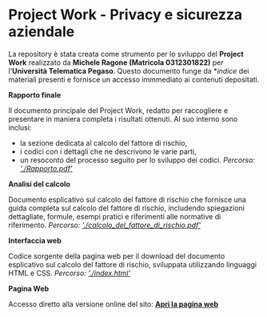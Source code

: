 # Project Work - Privacy e sicurezza aziendale

La repository è stata creata come strumento per lo sviluppo del **Project Work** realizzato da **Michele Ragone (Matricola 0312301822)** per l'**Università Telematica Pegaso**. Questo documento funge da **indice* dei materiali presenti e fornisce un accesso immmediato ai contenuti depositati.

**Rapporto finale**

Il documento principale del Project Work, redatto per raccogliere e presentare in maniera completa i risultati ottenuti. Al suo interno sono inclusi:
 - la sezione dedicata al calcolo del fattore di rischio,
 - i codici con i dettagli che ne descrivono le varie parti,
 - un resoconto del processo seguito per lo sviluppo dei codici.
*Percorso: ['./Rapporto.pdf'](Rapporto.pdf)*

**Analisi del calcolo**

Documento esplicativo sul calcolo del fattore di rischio che fornisce una guida completa sul calcolo del fattore di rischio, includendo spiegazioni dettagliate, formule, esempi pratici e riferimenti alle normative di riferimento.
*Percorso: ['./calcolo_del_fattore_di_rischio.pdf'](calcolo_del_fattore_di_rischio.pdf)*

**Interfaccia web**

Codice sorgente della pagina web per il download del documento esplicativo sul calcolo del fattore di rischio, sviluppata utilizzando linguaggi HTML e CSS.
*Percorso: ['./index.html'](index.html)*

**Pagina Web**

Accesso diretto alla versione online del sito: **[Apri la pagina web](https://mrdrage.github.io/fattore-rischio/)**


